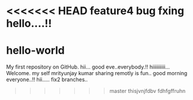 <<<<<<< HEAD
feature4 bug fxing
hello....!!
=======
# hello-world
My first repository on GitHub.
hii...
good eve..everybody.!!
hiiiiiiiiii... Welcome.
my self mrityunjay kumar
sharing remotly is fun..
good morning everyone..!!
hii.....
fix2 branches..
>>>>>>> master
thisjvnjfdbv
fdhfgffruhn
